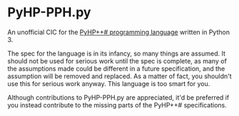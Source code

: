 # PyHP-PPH.py

An unofficial CIC for the [PyHP++# programming language](https://github.com/PyHP-pph/PyHP-pph) written in Python 3.

The spec for the language is in its infancy, so many things are assumed. It should not be used for serious work until the spec is complete, as many of the assumptions made could be different in a future specification, and the assumption will be removed and replaced. As a matter of fact, you shouldn't use this for serious work anyway. This language is too smart for you.

Although contributions to PyHP-PPH.py are appreciated, it'd be preferred if you instead contribute to the missing parts of the PyHP++# specifications.
